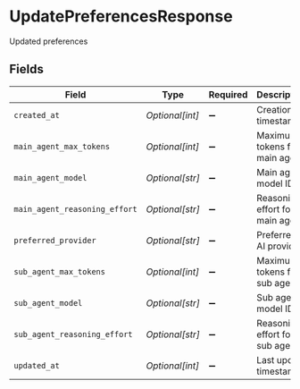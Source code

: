 # UpdatePreferencesResponse

Updated preferences


## Fields

| Field                           | Type                            | Required                        | Description                     |
| ------------------------------- | ------------------------------- | ------------------------------- | ------------------------------- |
| `created_at`                    | *Optional[int]*                 | :heavy_minus_sign:              | Creation timestamp              |
| `main_agent_max_tokens`         | *Optional[int]*                 | :heavy_minus_sign:              | Maximum tokens for main agent   |
| `main_agent_model`              | *Optional[str]*                 | :heavy_minus_sign:              | Main agent model ID             |
| `main_agent_reasoning_effort`   | *Optional[str]*                 | :heavy_minus_sign:              | Reasoning effort for main agent |
| `preferred_provider`            | *Optional[str]*                 | :heavy_minus_sign:              | Preferred AI provider           |
| `sub_agent_max_tokens`          | *Optional[int]*                 | :heavy_minus_sign:              | Maximum tokens for sub agent    |
| `sub_agent_model`               | *Optional[str]*                 | :heavy_minus_sign:              | Sub agent model ID              |
| `sub_agent_reasoning_effort`    | *Optional[str]*                 | :heavy_minus_sign:              | Reasoning effort for sub agent  |
| `updated_at`                    | *Optional[int]*                 | :heavy_minus_sign:              | Last update timestamp           |